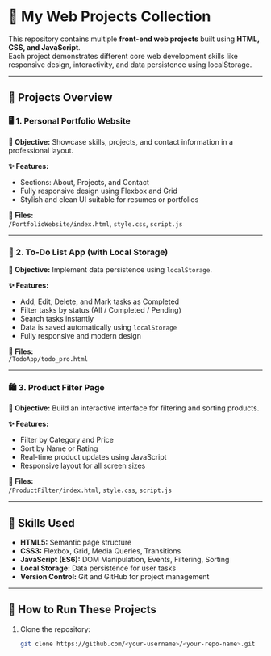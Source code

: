 # 🌟 My Web Projects Collection

This repository contains multiple **front-end web projects** built using **HTML, CSS, and JavaScript**.  
Each project demonstrates different core web development skills like responsive design, interactivity, and data persistence using localStorage.

---

## 📁 Projects Overview

### 🖥️ 1. Personal Portfolio Website
**🎯 Objective:** Showcase skills, projects, and contact information in a professional layout.  

**✨ Features:**
- Sections: About, Projects, and Contact  
- Fully responsive design using Flexbox and Grid  
- Stylish and clean UI suitable for resumes or portfolios  

**📂 Files:**  
`/PortfolioWebsite/index.html`, `style.css`, `script.js`  

---

### 📝 2. To-Do List App (with Local Storage)
**🎯 Objective:** Implement data persistence using `localStorage`.  

**✨ Features:**
- Add, Edit, Delete, and Mark tasks as Completed  
- Filter tasks by status (All / Completed / Pending)  
- Search tasks instantly  
- Data is saved automatically using `localStorage`  
- Fully responsive and modern design  

**📂 Files:**  
`/TodoApp/todo_pro.html`  

---

### 🛍️ 3. Product Filter Page
**🎯 Objective:** Build an interactive interface for filtering and sorting products.  

**✨ Features:**
- Filter by Category and Price  
- Sort by Name or Rating  
- Real-time product updates using JavaScript  
- Responsive layout for all screen sizes  

**📂 Files:**  
`/ProductFilter/index.html`, `style.css`, `script.js`  

---

## 🧠 Skills Used
- **HTML5:** Semantic page structure  
- **CSS3:** Flexbox, Grid, Media Queries, Transitions  
- **JavaScript (ES6):** DOM Manipulation, Events, Filtering, Sorting  
- **Local Storage:** Data persistence for user tasks  
- **Version Control:** Git and GitHub for project management  

---

## 🚀 How to Run These Projects
1. Clone the repository:
   ```bash
   git clone https://github.com/<your-username>/<your-repo-name>.git
